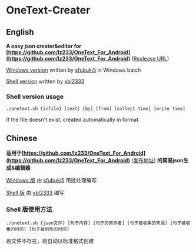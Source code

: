 # OneText-Creater
## English
**A easy json creater&editor for [https://github.com/lz233/OneText_For_Android](https://github.com/lz233/OneText_For_Android)** ([Realease URL](https://coolapk.com/apk/com.lz233.onetext))

[Windows version](https://github.com/sfubuki5/OTCreater) written by [sfubuki5](https://github.com/sfubuki5/) in Windows batch

[Shell version](https://github.com/xbl233/OneText-Creater) written by [xbl2333](https://github.com/xbl233)

### Shell version usage

``./onetext.sh {infile} [text] [by] [from] [collect time] [write time]``

If the file doesn't exist, created automatically in format.

## Chinese
**适用于[https://github.com/lz233/OneText_For_Android](https://github.com/lz233/OneText_For_Android)** ([发布地址](https://coolapk.com/apk/com.lz233.onetext)) **的简易json生成&编辑器** 

[Windows 版](https://github.com/sfubuki5/OTCreater) 由 [sfubuki5](https://github.com/sfubuki5/) 用批处理编写

[Shell 版](https://github.com/xbl233/OneText-Creater) 由 [xbl2333](https://github.com/xbl233) 编写

### Shell 版使用方法

``./onetext.sh {json文件} [句子内容] [句子的原作者] [句子被收集的来源] [句子被收集的时间] [句子被创作的时间]``

若文件不存在，则自动以标准格式创建
